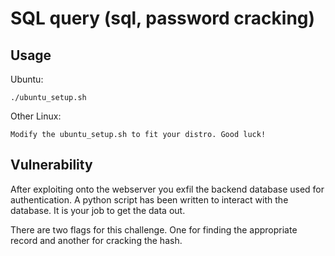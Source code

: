 # SQL query (sql, password cracking)

## Usage

Ubuntu:

~~~
./ubuntu_setup.sh
~~~

Other Linux:

~~~
Modify the ubuntu_setup.sh to fit your distro. Good luck!
~~~

## Vulnerability

After exploiting onto the webserver you exfil the backend database used for authentication. A python script has been written to interact with the database. It is your job to get the data out.

There are two flags for this challenge. One for finding the appropriate record and another for cracking the hash.




